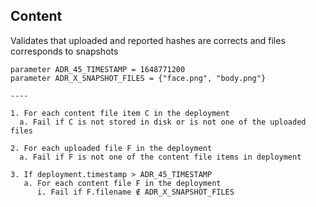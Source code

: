 ## Content

Validates that uploaded and reported hashes are corrects and files corresponds to snapshots

```
parameter ADR_45_TIMESTAMP = 1648771200
parameter ADR_X_SNAPSHOT_FILES = {"face.png", "body.png"}

----

1. For each content file item C in the deployment
  a. Fail if C is not stored in disk or is not one of the uploaded files

2. For each uploaded file F in the deployment
  a. Fail if F is not one of the content file items in deployment

3. If deployment.timestamp > ADR_45_TIMESTAMP
   a. For each content file F in the deployment
      i. Fail if F.filename ∉ ADR_X_SNAPSHOT_FILES
```
